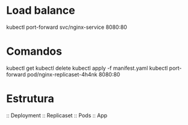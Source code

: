#

# Load balance
kubectl port-forward svc/nginx-service 8080:80

# Comandos
kubectl get
kubectl delete
kubectl apply -f manifest.yaml
kubectl port-forward pod/nginx-replicaset-4h4nk 8080:80

# Estrutura 
:: Deployment
    :: Replicaset
        :: Pods
            :: App